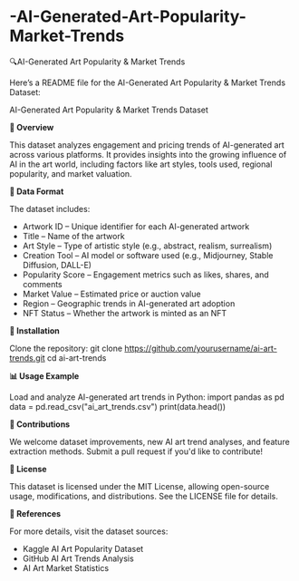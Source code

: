 # -AI-Generated-Art-Popularity-Market-Trends
🔍AI-Generated Art Popularity &amp; Market Trends

Here’s a README file for the AI-Generated Art Popularity & Market Trends Dataset:

AI-Generated Art Popularity & Market Trends Dataset

**📌 Overview**

This dataset analyzes engagement and pricing trends of AI-generated art across various platforms. It provides insights into the growing influence of AI in the art world, including factors like art styles, tools used, regional popularity, and market valuation.

**📂 Data Format**

The dataset includes:
- Artwork ID – Unique identifier for each AI-generated artwork
- Title – Name of the artwork
- Art Style – Type of artistic style (e.g., abstract, realism, surrealism)
- Creation Tool – AI model or software used (e.g., Midjourney, Stable Diffusion, DALL-E)
- Popularity Score – Engagement metrics such as likes, shares, and comments
- Market Value – Estimated price or auction value
- Region – Geographic trends in AI-generated art adoption
- NFT Status – Whether the artwork is minted as an NFT

**🔧 Installation**

Clone the repository:
git clone https://github.com/yourusername/ai-art-trends.git
cd ai-art-trends


**📊 Usage Example**

Load and analyze AI-generated art trends in Python:
import pandas as pd
data = pd.read_csv("ai_art_trends.csv")
print(data.head())


**🤝 Contributions**

We welcome dataset improvements, new AI art trend analyses, and feature extraction methods. Submit a pull request if you'd like to contribute!

**📜 License**

This dataset is licensed under the MIT License, allowing open-source usage, modifications, and distributions. See the LICENSE file for details.

**📌 References**

For more details, visit the dataset sources:
- Kaggle AI Art Popularity Dataset
- GitHub AI Art Trends Analysis
- AI Art Market Statistics



